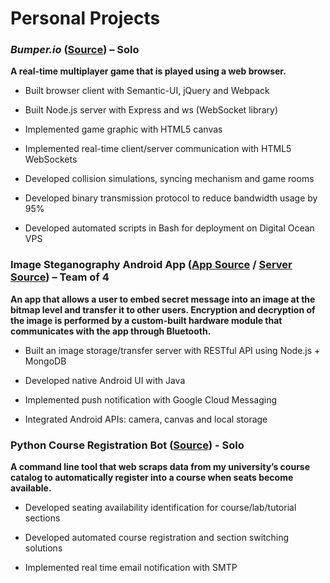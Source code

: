 # Personal Projects

### _Bumper.io_ ([Source](https://github.com/JttWest/Bumper.io/)) – Solo
**A real-time multiplayer game that is played using a web browser.**

- Built browser client with Semantic-UI, jQuery and Webpack

- Built Node.js server with Express and ws (WebSocket library)

- Implemented game graphic with HTML5 canvas

- Implemented real-time client/server communication with HTML5 WebSockets

- Developed collision simulations, syncing mechanism and game rooms

- Developed binary transmission protocol to reduce bandwidth usage by 95%

- Developed automated scripts in Bash for deployment on Digital Ocean VPS

### Image Steganography Android App ([App Source](https://github.com/JttWest/StegoCrypto_App) / [Server Source](https://github.com/JttWest/StegoCrypto_server)) – Team of 4
**An app that allows a user to embed secret message into an image at the bitmap level and transfer it to other users. Encryption and decryption of the image is performed by a custom-built hardware module that communicates with the app through Bluetooth.**

- Built an image storage/transfer server with RESTful API using Node.js + MongoDB

- Developed native Android UI with Java

- Implemented push notification with Google Cloud Messaging

- Integrated Android APIs: camera, canvas and local storage

### Python Course Registration Bot ([Source](https://github.com/JttWest/UBC-Course-Registration-Bot)) - Solo
**A command line tool that web scraps data from my university’s course catalog to automatically
register into a course when seats become available.**

- Developed seating availability identification for course/lab/tutorial sections

- Developed automated course registration and section switching solutions

- Implemented real time email notification with SMTP

